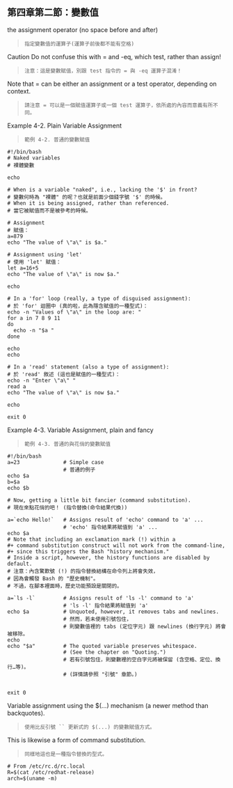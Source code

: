 第四章第二節：變數值
---

the assignment operator (no space before and after)

>`指定變數值的運算子(運算子前後都不能有空格)`

Caution	
Do not confuse this with = and -eq, which test, rather than assign!

>`注意：這是變數賦值，別跟 test 指令的 = 與 -eq 運算子混淆！`

Note that = can be either an assignment or a test operator, depending on context.

>`請注意 = 可以是一個賦值運算子或一個 test 運算子，依所處的內容而意義有所不同。`

Example 4-2. Plain Variable Assignment

>`範例 4-2. 普通的變數賦值`

    #!/bin/bash
    # Naked variables
    # 裸體變數

    echo

    # When is a variable "naked", i.e., lacking the '$' in front?
    # 變數何時為 "裸體" 的呢？也就是前面少個錢字號 '$' 的時候。
    # When it is being assigned, rather than referenced.
    # 當它被賦值而不是被參考的時候。

    # Assignment
    # 賦值：
    a=879
    echo "The value of \"a\" is $a."

    # Assignment using 'let'
    # 使用 'let' 賦值：
    let a=16+5
    echo "The value of \"a\" is now $a."

    echo

    # In a 'for' loop (really, a type of disguised assignment):
    # 於 'for' 迴圈中 (真的啦，此為隱含賦值的一種型式)：
    echo -n "Values of \"a\" in the loop are: "
    for a in 7 8 9 11
    do
      echo -n "$a "
    done

    echo
    echo

    # In a 'read' statement (also a type of assignment):
    # 於 'read' 敘述 (這也是賦值的一種型式)：
    echo -n "Enter \"a\" "
    read a
    echo "The value of \"a\" is now $a."

    echo

    exit 0

Example 4-3. Variable Assignment, plain and fancy

>`範例 4-3. 普通的與花俏的變數賦值`

    #!/bin/bash
    a=23              # Simple case
                      # 普通的例子
    echo $a
    b=$a
    echo $b

    # Now, getting a little bit fancier (command substitution).
    # 現在來點花俏的吧！ (指令替換(命令結果代換))

    a=`echo Hello!`   # Assigns result of 'echo' command to 'a' ...
                      # 'echo' 指令結果將賦值到 'a' ...
    echo $a
    # Note that including an exclamation mark (!) within a
    #+ command substitution construct will not work from the command-line,
    #+ since this triggers the Bash "history mechanism."
    # Inside a script, however, the history functions are disabled by default.
    # 注意：內含驚歎號 (!) 的指令替換結構在命令列上將會失效，
    # 因為會觸發 Bash 的 "歷史機制"。
    # 不過，在腳本裡面時，歷史功能預設是關閉的。

    a=`ls -l`         # Assigns result of 'ls -l' command to 'a'
                      # 'ls -l' 指令結果將賦值到 'a'
    echo $a           # Unquoted, however, it removes tabs and newlines.
                      # 然而，若未使用引號包住，
                      # 則變數值裡的 tabs (定位字元) 跟 newlines (換行字元) 將會被移除。
    echo
    echo "$a"         # The quoted variable preserves whitespace.
                      # (See the chapter on "Quoting.")
                      # 若有引號包住，則變數裡的空白字元將被保留 (含空格、定位、換行…等)。
                      # (詳情請參照 "引號" 章節。)


    exit 0

Variable assignment using the $(...) mechanism (a newer method than backquotes).

>`使用比反引號 `` 更新式的 $(...) 的變數賦值方式。`

This is likewise a form of command substitution.

>`同樣地這也是一種指令替換的型式。`

    # From /etc/rc.d/rc.local
    R=$(cat /etc/redhat-release)
    arch=$(uname -m)
